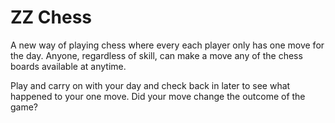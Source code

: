 # ZZ Chess
A new way of playing chess where every each player only has one move for the day.
Anyone, regardless of skill, can make a move any of the chess boards available at anytime. 

Play and carry on with your day and check back in later to see what happened to your one move. Did your move change the outcome of the game?

